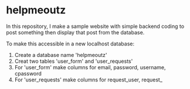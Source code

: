 # helpmeoutz


In this repository, I make a sample website with simple backend coding to post something then display that post from the database.

To make this accessible in a new localhost database:
1. Create a database name 'helpmeoutz'
2. Creat two tables 'user_form' and 'user_requests'
3. For 'user_form' make columns for email, password, username, cpassword
4. For 'user_requests' make columns for request_user, request_
